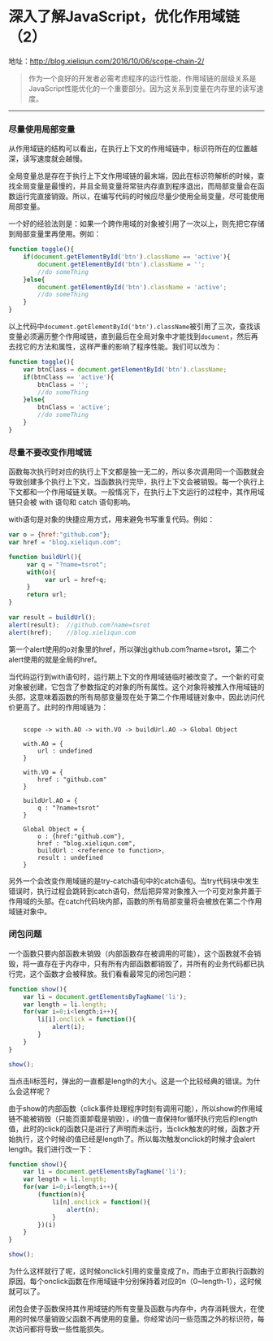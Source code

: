 # 深入了解JavaScript，优化作用域链（2）

地址：http://blog.xieliqun.com/2016/10/06/scope-chain-2/

> 作为一个良好的开发者必需考虑程序的运行性能，作用域链的层级关系是JavaScript性能优化的一个重要部分。因为这关系到变量在内存里的读写速度。


----------

### 尽量使用局部变量

从作用域链的结构可以看出，在执行上下文的作用域链中，标识符所在的位置越深，读写速度就会越慢。

全局变量总是存在于执行上下文作用域链的最末端，因此在标识符解析的时候，查找全局变量是最慢的，并且全局变量将常驻内存直到程序退出，而局部变量会在函数运行完直接销毁。所以，在编写代码的时候应尽量少使用全局变量，尽可能使用局部变量。

一个好的经验法则是：如果一个跨作用域的对象被引用了一次以上，则先把它存储到局部变量里再使用。例如：
```javascript
function toggle(){
	if(document.getElementById('btn').className == 'active'){
		document.getElementById('btn').className = '';
		//do someThing
	}else{
		document.getElementById('btn').className = 'active';
		//do someThing
	}
}
```
以上代码中`document.getElementById('btn').className`被引用了三次，查找该变量必须遍历整个作用域链，直到最后在全局对象中才能找到`document`，然后再去找它的方法和属性，这样严重的影响了程序性能。我们可以改为：
```javascript
function toggle(){
	var btnClass = document.getElementById('btn').className;
	if(btnClass == 'active'){
		btnClass = '';
		//do someThing
	}else{
		btnClass = 'active';
		//do someThing
	}
}
```

### 尽量不要改变作用域链

函数每次执行时对应的执行上下文都是独一无二的，所以多次调用同一个函数就会导致创建多个执行上下文，当函数执行完毕，执行上下文会被销毁。每一个执行上下文都和一个作用域链关联。一般情况下，在执行上下文运行的过程中，其作用域链只会被 with 语句和 catch 语句影响。

with语句是对象的快捷应用方式，用来避免书写重复代码。例如：
```javascript
var o = {href:"github.com"};  
var href = "blog.xieliqun.com";  

function buildUrl(){  
     var q = "?name=tsrot";       
     with(o){ 
          var url = href+q;  
     }      
     return url;  
}
  
var result = buildUrl();  
alert(result);  //github.com?name=tsrot
alert(href);    //blog.xieliqun.com
```
第一个alert使用的o对象里的href，所以弹出github.com?name=tsrot，第二个alert使用的就是全局的href。

当代码运行到with语句时，运行期上下文的作用域链临时被改变了。一个新的可变对象被创建，它包含了参数指定的对象的所有属性。这个对象将被推入作用域链的头部，这意味着函数的所有局部变量现在处于第二个作用域链对象中，因此访问代价更高了。此时的作用域链为：
```flow

	scope -> with.AO -> with.VO -> buildUrl.AO -> Global Object

	with.AO = {
		url : undefined
	}

	with.VO = {
		href : "github.com"
	}

	buildUrl.AO = {
		q : "?name=tsrot"
	}
	
	Global Object = {
		o : {href:"github.com"},
		href : "blog.xieliqun.com",
		buildUrl : <reference to function>,
		result : undefined
	}
```
另外一个会改变作用域链的是try-catch语句中的catch语句。当try代码块中发生错误时，执行过程会跳转到catch语句，然后把异常对象推入一个可变对象并置于作用域的头部。在catch代码块内部，函数的所有局部变量将会被放在第二个作用域链对象中。


### 闭包问题

一个函数只要内部函数未销毁（内部函数存在被调用的可能），这个函数就不会销毁，将一直存在于内存中，只有所有内部函数都销毁了，并所有的业务代码都已执行完，这个函数才会被释放。我们看看最常见的闭包问题：
```javascript
function show(){
	var li = document.getElementsByTagName('li');
	var length = li.length;
	for(var i=0;i<length;i++){
		li[i].onclick = function(){
			alert(i);
		}
	}
}

show();
```
当点击li标签时，弹出的一直都是length的大小。这是一个比较经典的错误。为什么会这样呢？

由于show的内部函数（click事件处理程序时刻有调用可能），所以show的作用域链不能被销毁（只能页面卸载是销毁），i的值一直保持for循环执行完后的length值，此时的click的函数只是进行了声明而未运行，当click触发的时候，函数才开始执行，这个时候i的值已经是length了。所以每次触发onclick的时候才会alert length。我们进行改一下：
```javascript
function show(){
	var li = document.getElementsByTagName('li');
	var length = li.length;
	for(var i=0;i<length;i++){
		(function(n){
			li[n].onclick = function(){
				alert(n);
			}
		})(i)
	}
}

show();
```
为什么这样就行了呢，这时候onclick引用的变量变成了n，而由于立即执行函数的原因，每个onclick函数在作用域链中分别保持着对应的n（0~length-1），这时候就可以了。

闭包会使子函数保持其作用域链的所有变量及函数与内存中，内存消耗很大，在使用的时候尽量销毁父函数不再使用的变量。你经常访问一些范围之外的标识符，每次访问都将导致一些性能损失。